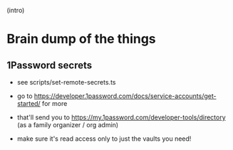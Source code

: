 (intro)

# Brain dump of the things

## 1Password secrets

- see scripts/set-remote-secrets.ts

- go to https://developer.1password.com/docs/service-accounts/get-started/ for more
- that'll send you to https://my.1password.com/developer-tools/directory (as a family organizer / org admin)
- make sure it's read access only to just the vaults you need!
